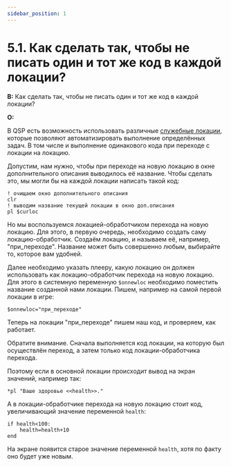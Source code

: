 ```yaml
---
sidebar_position: 1
---
```


# 5.1. Как сделать так, чтобы не писать один и тот же код в каждой локации?
<!-- [:faq_05_01] -->
**В:** Как сделать так, чтобы не писать один и тот же код в каждой локации?

**О:**

В QSP есть возможность использовать различные [служебные локации](https://wiki.qsp.org/help:organizing), которые позволяют автоматизировать выполнение определённых задач. В том числе и выполнение одинакового кода при переходе с локации на локацию.

Допустим, нам нужно, чтобы при переходе на новую локацию в окне дополнительного описания выводилось её название. Чтобы сделать это, мы могли бы на каждой локации написать такой код:
```qsp
! очищаем окно дополнительного описания
clr
! выводим название текущей локации в окно доп.описания
pl $curloc
```
Но мы воспользуемся локацией-обработчиком перехода на новую локацию. Для этого, в первую очередь, необходимо создать саму локацию-обработчик. Создаём локацию, и называем её, например, "при_переходе". Название может быть совершенно любым, выбирайте то, которое вам удобней.

Далее необходимо указать плееру, какую локацию он должен использовать как локацию-обработчик перехода на новую локацию. Для этого в системную переменную `$onnewloc` необходимо поместить название созданной нами локации. Пишем, например на самой первой локации в игре:
```qsp
$onnewloc="при_переходе"
```
Теперь на локации "при_переходе" пишем наш код, и проверяем, как работает.

Обратите внимание. Сначала выполняется код локации, на которую был осуществлён переход, а затем только код локации-обработчика перехода.

Поэтому если в основной локации происходит вывод на экран значений, например так:
```qsp
*pl "Ваше здоровье <<health>>."
```
А в локации-обработчике перехода на новую локацию стоит код, увеличивающий значение переменной `health`:
```qsp
if health<100:
	health=health+10
end
```
На экране появится старое значение переменной `health`, хотя по факту оно будет уже новым.
